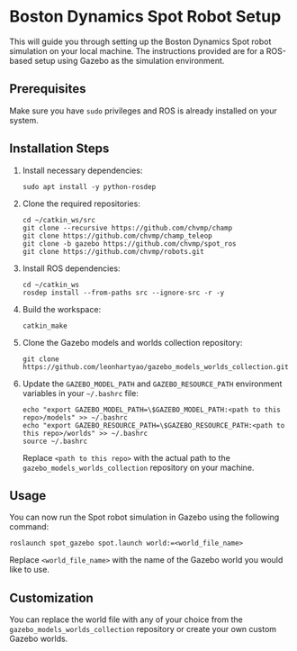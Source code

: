 
# Boston Dynamics Spot Robot Setup

This will guide you through setting up the Boston Dynamics Spot robot simulation on your local machine. The instructions provided are for a ROS-based setup using Gazebo as the simulation environment.

## Prerequisites

Make sure you have `sudo` privileges and ROS is already installed on your system.

## Installation Steps

1. Install necessary dependencies:

   ```
   sudo apt install -y python-rosdep
   ```

2. Clone the required repositories:

   ```
   cd ~/catkin_ws/src
   git clone --recursive https://github.com/chvmp/champ
   git clone https://github.com/chvmp/champ_teleop
   git clone -b gazebo https://github.com/chvmp/spot_ros
   git clone https://github.com/chvmp/robots.git
   ```

3. Install ROS dependencies:

   ```
   cd ~/catkin_ws
   rosdep install --from-paths src --ignore-src -r -y
   ```

4. Build the workspace:

   ```
   catkin_make
   ```

5. Clone the Gazebo models and worlds collection repository:

   ```
   git clone https://github.com/leonhartyao/gazebo_models_worlds_collection.git
   ```

6. Update the `GAZEBO_MODEL_PATH` and `GAZEBO_RESOURCE_PATH` environment variables in your `~/.bashrc` file:

   ```
   echo "export GAZEBO_MODEL_PATH=\$GAZEBO_MODEL_PATH:<path to this repo>/models" >> ~/.bashrc
   echo "export GAZEBO_RESOURCE_PATH=\$GAZEBO_RESOURCE_PATH:<path to this repo>/worlds" >> ~/.bashrc
   source ~/.bashrc
   ```

   Replace `<path to this repo>` with the actual path to the `gazebo_models_worlds_collection` repository on your machine.

## Usage

You can now run the Spot robot simulation in Gazebo using the following command:

```
roslaunch spot_gazebo spot.launch world:=<world_file_name>
```

Replace `<world_file_name>` with the name of the Gazebo world you would like to use.

## Customization

You can replace the world file with any of your choice from the `gazebo_models_worlds_collection` repository or create your own custom Gazebo worlds.
